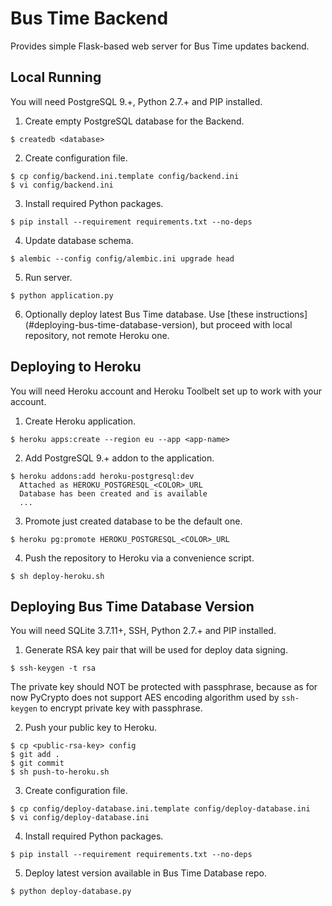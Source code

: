 # Bus Time Backend

Provides simple Flask-based web server for Bus Time updates backend.

## Local Running

You will need PostgreSQL 9.+, Python 2.7.+ and PIP installed.

1. Create empty PostgreSQL database for the Backend.

  ```
  $ createdb <database>
  ```

2. Create configuration file.

  ```
  $ cp config/backend.ini.template config/backend.ini
  $ vi config/backend.ini
  ```

3. Install required Python packages.

  ```
  $ pip install --requirement requirements.txt --no-deps
  ```

4. Update database schema.

  ```
  $ alembic --config config/alembic.ini upgrade head
  ```

5. Run server.
  ```
  $ python application.py
  ```

6. Optionally deploy latest Bus Time database. Use [these instructions]
(#deploying-bus-time-database-version), but proceed with local repository,
not remote Heroku one.

## Deploying to Heroku

You will need Heroku account and Heroku Toolbelt set up to work with your account.

1. Create Heroku application.

  ```
  $ heroku apps:create --region eu --app <app-name>
  ```

2. Add PostgreSQL 9.+ addon to the application.

  ```
  $ heroku addons:add heroku-postgresql:dev
    Attached as HEROKU_POSTGRESQL_<COLOR>_URL
    Database has been created and is available
    ...
  ```

3. Promote just created database to be the default one.

  ```
  $ heroku pg:promote HEROKU_POSTGRESQL_<COLOR>_URL
  ```

4. Push the repository to Heroku via a convenience script.

  ```
  $ sh deploy-heroku.sh
  ```

## Deploying Bus Time Database Version

You will need SQLite 3.7.11+, SSH, Python 2.7.+ and PIP installed.

1. Generate RSA key pair that will be used for deploy data signing.

  ```
  $ ssh-keygen -t rsa
  ```

  The private key should NOT be protected with passphrase, because as for now PyCrypto does not
  support AES encoding algorithm used by `ssh-keygen` to encrypt private key with passphrase.

2. Push your public key to Heroku.

  ```
  $ cp <public-rsa-key> config
  $ git add .
  $ git commit
  $ sh push-to-heroku.sh
  ```

3. Create configuration file.
  ```
  $ cp config/deploy-database.ini.template config/deploy-database.ini
  $ vi config/deploy-database.ini
  ```

4. Install required Python packages.

  ```
  $ pip install --requirement requirements.txt --no-deps
  ```

5. Deploy latest version available in Bus Time Database repo.

  ```
  $ python deploy-database.py
  ```
